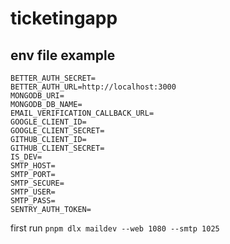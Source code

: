 # ticketingapp

## env file example

```env
BETTER_AUTH_SECRET=
BETTER_AUTH_URL=http://localhost:3000
MONGODB_URI=
MONGODB_DB_NAME=
EMAIL_VERIFICATION_CALLBACK_URL=
GOOGLE_CLIENT_ID=
GOOGLE_CLIENT_SECRET=
GITHUB_CLIENT_ID=
GITHUB_CLIENT_SECRET=
IS_DEV=
SMTP_HOST=
SMTP_PORT=
SMTP_SECURE=
SMTP_USER=
SMTP_PASS=
SENTRY_AUTH_TOKEN=
```

first run
`pnpm dlx maildev --web 1080 --smtp 1025`
